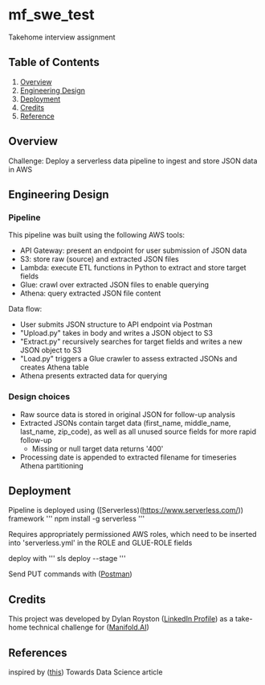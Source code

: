# mf_swe_test
Takehome interview assignment

## Table of Contents
1. [Overview](#about)
2. [Engineering Design](#engineering-design)
3. [Deployment](#deployment)
4. [Credits](#credits)
5. [Reference](#references)


## Overview

Challenge: Deploy a serverless data pipeline to ingest and store JSON data in AWS

## Engineering Design

### Pipeline

This pipeline was built using the following AWS tools:
 - API Gateway: present an endpoint for user submission of JSON data
 - S3: store raw (source) and extracted JSON files
 - Lambda: execute ETL functions in Python to extract and store target fields
 - Glue: crawl over extracted JSON files to enable querying
 - Athena: query extracted JSON file content

Data flow:
 - User submits JSON structure to API endpoint via Postman
 - "Upload.py" takes in body and writes a JSON object to S3
 - "Extract.py" recursively searches for target fields and writes a new JSON object to S3
 - "Load.py" triggers a Glue crawler to assess extracted JSONs and creates Athena table
 - Athena presents extracted data for querying
 
 
### Design choices
 - Raw source data is stored in original JSON for follow-up analysis
 - Extracted JSONs contain target data (first_name, middle_name, last_name, zip_code), as well as all unused source fields for more rapid follow-up
	- Missing or null target data returns '400'
 - Processing date is appended to extracted filename for timeseries Athena partitioning

## Deployment

Pipeline is deployed using ([Serverless)(https://www.serverless.com/)) framework
'''
npm install -g serverless
'''

Requires appropriately permissioned AWS roles, which need to be inserted into 'serverless.yml' in the ROLE and GLUE-ROLE fields

deploy with 
'''
sls deploy --stage <UNIQUE-IDENT>
'''

Send PUT commands with ([Postman](https://www.postman.com/))


## Credits

This project was developed by Dylan Royston ([LinkedIn Profile](https://www.linkedin.com/in/dylanroyston/)) as a take-home technical challenge for ([Manifold.AI](https://www.manifold.ai/manifold))

## References

inspired by ([this](https://towardsdatascience.com/build-a-serverless-data-pipeline-on-aws-7c7d498d9707)) Towards Data Science article




